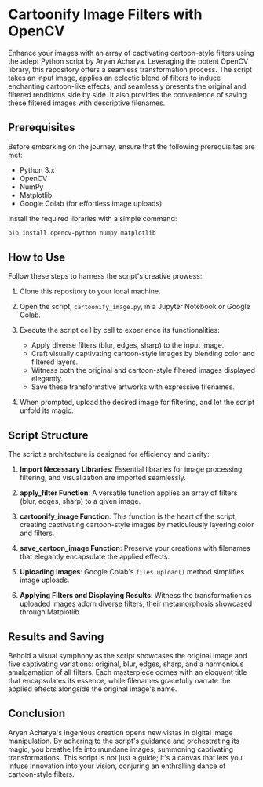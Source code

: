 # Cartoonify Image Filters with OpenCV

Enhance your images with an array of captivating cartoon-style filters using the adept Python script by Aryan Acharya. Leveraging the potent OpenCV library, this repository offers a seamless transformation process. The script takes an input image, applies an eclectic blend of filters to induce enchanting cartoon-like effects, and seamlessly presents the original and filtered renditions side by side. It also provides the convenience of saving these filtered images with descriptive filenames.

## Prerequisites

Before embarking on the journey, ensure that the following prerequisites are met:

- Python 3.x
- OpenCV
- NumPy
- Matplotlib
- Google Colab (for effortless image uploads)

Install the required libraries with a simple command:

```bash
pip install opencv-python numpy matplotlib
```

## How to Use

Follow these steps to harness the script's creative prowess:

1. Clone this repository to your local machine.
2. Open the script, `cartoonify_image.py`, in a Jupyter Notebook or Google Colab.
3. Execute the script cell by cell to experience its functionalities:

   - Apply diverse filters (blur, edges, sharp) to the input image.
   - Craft visually captivating cartoon-style images by blending color and filtered layers.
   - Witness both the original and cartoon-style filtered images displayed elegantly.
   - Save these transformative artworks with expressive filenames.

4. When prompted, upload the desired image for filtering, and let the script unfold its magic.

## Script Structure

The script's architecture is designed for efficiency and clarity:

1. **Import Necessary Libraries**: Essential libraries for image processing, filtering, and visualization are imported seamlessly.

2. **apply_filter Function**: A versatile function applies an array of filters (blur, edges, sharp) to a given image.

3. **cartoonify_image Function**: This function is the heart of the script, creating captivating cartoon-style images by meticulously layering color and filters.

4. **save_cartoon_image Function**: Preserve your creations with filenames that elegantly encapsulate the applied effects.

5. **Uploading Images**: Google Colab's `files.upload()` method simplifies image uploads.

6. **Applying Filters and Displaying Results**: Witness the transformation as uploaded images adorn diverse filters, their metamorphosis showcased through Matplotlib.

## Results and Saving

Behold a visual symphony as the script showcases the original image and five captivating variations: original, blur, edges, sharp, and a harmonious amalgamation of all filters. Each masterpiece comes with an eloquent title that encapsulates its essence, while filenames gracefully narrate the applied effects alongside the original image's name.

## Conclusion

Aryan Acharya's ingenious creation opens new vistas in digital image manipulation. By adhering to the script's guidance and orchestrating its magic, you breathe life into mundane images, summoning captivating transformations. This script is not just a guide; it's a canvas that lets you infuse innovation into your vision, conjuring an enthralling dance of cartoon-style filters.
